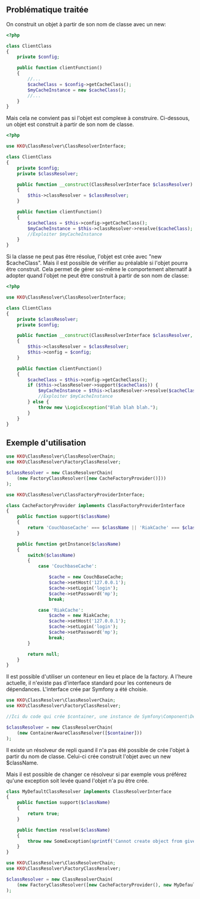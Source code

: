 Problématique traitée
---------------

On construit un objet à partir de son nom de classe avec un new:

```php
<?php

class ClientClass
{
    private $config;

    public function clientFunction()
    {
        //...
        $cacheClass = $config->getCacheClass();
        $myCacheInstance = new $cacheClass();
        //...
    }
}

```

Mais cela ne convient pas si l'objet est complexe à construire.
Ci-dessous, un objet est construit à partir de son nom de classe.

```php
<?php

use KKO\ClassResolver\ClassResolverInterface;

class ClientClass
{
    private $config;
    private $classResolver;

    public function __construct(ClassResolverInterface $classResolver)
    {
        $this->classResolver = $classResolver;
    }

    public function clientFunction()
    {
        $cacheClass = $this->config->getCacheClass();
        $myCacheInstance = $this->classResolver->resolve($cacheClass);
        //Exploiter $myCacheInstance
    }
}

```

Si la classe ne peut pas être résolue, l'objet est crée avec "new $cacheClass".
Mais il est possible de vérifier au préalable si l'objet pourra être construit.
Cela permet de gérer soi-même le comportement alternatif à adopter quand l'objet ne peut être
construit à partir de son nom de classe:

```php
<?php

use KKO\ClassResolver\ClassResolverInterface;

class ClientClass
{
    private $classResolver;
    private $config;

    public function __construct(ClassResolverInterface $classResolver, $config)
    {
        $this->classResolver = $classResolver;
        $this->config = $config;
    }

    public function clientFunction()
    {
        $cacheClass = $this->config->getCacheClass();
        if ($this->classResolver->support($cacheClass)) {
            $myCacheInstance = $this->classResolver->resolve($cacheClass);
            //Exploiter $myCacheInstance
        } else {
            throw new \LogicException("Blah blah blah.");
        }
    }
}

```

Exemple d'utilisation
-------------------

```php
use KKO\ClassResolver\ClassResolverChain;
use KKO\ClassResolver\FactoryClassResolver;

$classResolver = new ClassResolverChain(
    (new FactoryClassResolver([new CacheFactoryProvider()]))
);
```

```php
use KKO\ClassResolver\ClassFactoryProviderInterface;

class CacheFactoryProvider implements ClassFactoryProviderInterface
{
    public function support($className)
    {
        return 'CouchbaseCache' === $className || 'RiakCache' === $className;
    }

    public function getInstance($className)
    {
        switch($className)
        {
            case 'CouchbaseCache':

                $cache = new CouchBaseCache;
                $cache->setHost('127.0.0.1');
                $cache->setLogin('login');
                $cache->setPassword('mp');
                break;

            case 'RiakCache':
                $cache = new RiakCache;
                $cache->setHost('127.0.0.1');
                $cache->setLogin('login');
                $cache->setPassword('mp');
                break;
        }

        return null;
    }
}
```

Il est possible d'utiliser un conteneur en lieu et place de la factory.
A l'heure actuelle, il n'existe pas d'interface standard pour les conteneurs de dépendances.
L'interface crée par Symfony a été choisie.

```php
use KKO\ClassResolver\ClassResolverChain;
use KKO\ClassResolver\FactoryClassResolver;

//Ici du code qui crée $container, une instance de Symfony\Component\DependencyInjection\ContainerInterface

$classResolver = new ClassResolverChain(
    (new ContainerAwareClassResolver([$container]))
);
```

Il existe un résolveur de repli quand il n'a pas été possible de crée l'objet à partir du nom de classe.
Celui-ci crée construit l'objet avec un new $className.

Mais il est possible de changer ce résolveur si par exemple vous préférez qu'une exception soit levée quand l'objet n'a pu être crée.

```php
class MyDefaultClassResolver implements ClassResolverInterface
{
    public function support($className)
    {
        return true;
    }

    public function resolve($className)
    {
        throw new SomeException(sprintf('Cannot create object from given class name "%s"', $className));
    }
}
```

```php
use KKO\ClassResolver\ClassResolverChain;
use KKO\ClassResolver\FactoryClassResolver;

$classResolver = new ClassResolverChain(
    (new FactoryClassResolver([new CacheFactoryProvider(), new MyDefaultClassResolver]))
);

```
